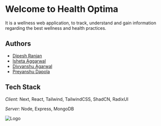 # Welcome to Health Optima

It is a wellness web application, to track, understand and gain information regarding the best wellness and health practices.




## Authors

- [Dipesh Ranjan](https://www.linkedin.com/in/dipesh-ranjan/)
- [Isheta Aggarwal](https://www.linkedin.com/in/isheta-aggarwal/)
- [Divyanshu Agarwal](https://www.linkedin.com/in/divyanshu-agarwal-15774b222/)
- [Preyanshu Dapola](https://www.linkedin.com/in/preyanshu-d-852019231/)





## Tech Stack

*Client:* Next, React, Tailwind, TailwindCSS, ShadCN, RadixUI

*Server:* Node, Express, MongoDB


![Logo](https://healthoptima.in/_next/image?url=%2F_next%2Fstatic%2Fmedia%2Flogo.38b8d5ed.png&w=256&q=75)